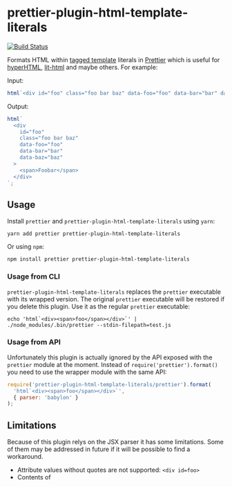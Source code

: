 # prettier-plugin-html-template-literals

[![Build Status](https://travis-ci.com/sgtpep/prettier-plugin-html-template-literals.svg?branch=master)](https://travis-ci.com/sgtpep/prettier-plugin-html-template-literals)

Formats HTML within [tagged template](https://developer.mozilla.org/en-US/docs/Web/JavaScript/Reference/Template_literals#Tagged_templates) literals in [Prettier](https://prettier.io/) which is useful for [hyperHTML](https://viperhtml.js.org/), [lit-html](https://polymer.github.io/lit-html/) and maybe others. For example:

Input:

```javascript
html`<div id="foo" class="foo bar baz" data-foo="foo" data-bar="bar" data-baz="baz"><span>Foobar</span></div>`;
```

Output:

```javascript
html`
  <div
    id="foo"
    class="foo bar baz"
    data-foo="foo"
    data-bar="bar"
    data-baz="baz"
  >
    <span>Foobar</span>
  </div>
`;
```

## Usage

Install `prettier` and `prettier-plugin-html-template-literals` using `yarn`:

```shell
yarn add prettier prettier-plugin-html-template-literals
```

Or using `npm`:

```shell
npm install prettier prettier-plugin-html-template-literals
```

### Usage from CLI

`prettier-plugin-html-template-literals` replaces the `prettier` executable with its wrapped version. The original `prettier` executable will be restored if you delete this plugin. Use it as the regular `prettier` executable:

```shell
echo 'html`<div><span>foo</span></div>`' | ./node_modules/.bin/prettier --stdin-filepath=test.js
```

### Usage from API

Unfortunately this plugin is actually ignored by the API exposed with the `prettier` module at the moment. Instead of `require('prettier').format()` you need to use the wrapper module with the same API:

```javascript
require('prettier-plugin-html-template-literals/prettier').format(
  'html`<div><span>foo</span></div>`',
  { parser: 'babylon' }
);
```

## Limitations

Because of this plugin relys on the JSX parser it has some limitations. Some of them may be addressed in future if it will be possible to find a workaround.

* Attribute values without quotes are not supported: `<div id=foo>`
* Contents of <style> elements is ignored and not prettified: `<style>.foo{color:red}</style>`
* It's impossible to reliably eliminate whitespace between adjacent elements: `<span></span><span></span>`
* All empty elements are converted to self-closing (void) ones: `<div />`
